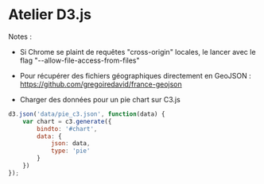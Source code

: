 # Atelier D3.js

Notes :
  - Si Chrome se plaint de requêtes "cross-origin" locales, le lancer avec le flag "--allow-file-access-from-files"

  - Pour récupérer des fichiers géographiques directement en GeoJSON : https://github.com/gregoiredavid/france-geojson

  - Charger des données pour un pie chart sur C3.js

```javascript
d3.json('data/pie_c3.json', function(data) {
    var chart = c3.generate({
        bindto: '#chart',
        data: {
            json: data,
            type: 'pie'
        }
    })
});
```